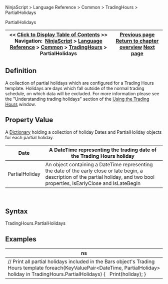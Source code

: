 ﻿
NinjaScript \> Language Reference \> Common \> TradingHours \> PartialHolidays

PartialHolidays

| \<\< [Click to Display Table of Contents](partialholidays.md) \>\> **Navigation:**     [NinjaScript](ninjascript-1.md) \> [Language Reference](language_reference_wip-1.md) \> [Common](common-1.md) \> [TradingHours](tradinghours-1.md) \> PartialHolidays | [Previous page](tradinghours_name-1.md) [Return to chapter overview](tradinghours-1.md) [Next page](tradinghours_sessions-1.md) |
| --- | --- |
## Definition
A collection of partial holidays which are configured for a Trading Hours template. Holidays are days which fall outside of the normal trading schedule, on which data will be excluded. For more information please see the "Understanding trading holidays" section of the [Using the Trading Hours](using_the_trading_hours_window-1.md) window.
 
## Property Value
A [Dictionary](https://msdn.microsoft.com/en-us/library/xfhwa508(v=vs.110).aspx) holding a collection of holiday Dates and PartialHoliday objects for each partial holiday.
 

| Date | A DateTime representing the trading date of the Trading Hours holiday |
| --- | --- |
| PartialHoliday | An object containing a DateTime representing the date of the early close or late begin, a description of the partial holiday, and two bool properties, IsEarlyClose and IsLateBegin |
 
## Syntax
TradingHours.PartialHolidays

## Examples

| ns |
| --- |
| // Print all partial holidays included in the Bars object's Trading Hours template foreach(KeyValuePair\<DateTime, PartialHoliday\> holiday in TradingHours.PartialHolidays) {    Print(holiday); } |
